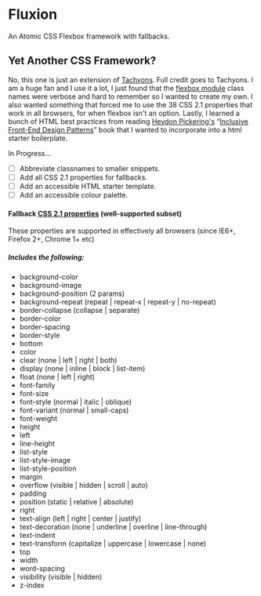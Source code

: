 # Fluxion
An Atomic CSS Flexbox framework with fallbacks.

## Yet Another CSS Framework?

No, this one is just an extension of [Tachyons](http://tachyons.io/). Full credit goes to Tachyons. I am a huge fan and I use it a lot, I just found that the [flexbox module](https://github.com/tachyons-css/tachyons-flexbox) class names were verbose and hard to remember so I wanted to create my own. I also wanted something that forced me to use the 38 CSS 2.1 properties that work in all browsers, for when flexbox isn't an option. Lastly, I learned a bunch of HTML best practices from reading [Heydon Pickering's](https://twitter.com/heydonworks) “[Inclusive Front-End Design Patterns](https://www.smashingmagazine.com/inclusive-design-patterns/)” book that I wanted to incorporate into a html starter boilerplate.

In Progress...

- [ ] Abbreviate classnames to smaller snippets.
- [ ] Add all CSS 2.1 properties for fallbacks.
- [ ] Add an accessible HTML starter template.
- [ ] Add an accessible colour palette.

#### Fallback [CSS 2.1 properties](http://caniuse.com/#search=css) (well-supported subset)
These properties are supported in effectively all browsers (since IE6+, Firefox 2+, Chrome 1+ etc)

##### Includes the following:

+ background-color
+ background-image
+ background-position (2 params)
+ background-repeat (repeat | repeat-x | repeat-y | no-repeat)
+ border-collapse (collapse | separate)
+ border-color
+ border-spacing
+ border-style
+ bottom
+ color
+ clear (none | left | right | both)
+ display (none | inline | block | list-item)
+ float (none | left | right)
+ font-family
+ font-size
+ font-style (normal | italic | oblique)
+ font-variant (normal | small-caps)
+ font-weight
+ height
+ left
+ line-height
+ list-style
+ list-style-image
+ list-style-position
+ margin
+ overflow (visible | hidden | scroll | auto)
+ padding
+ position (static | relative | absolute)
+ right
+ text-align (left | right | center | justify)
+ text-decoration (none | underline | overline | line-through)
+ text-indent
+ text-transform (capitalize | uppercase | lowercase | none)
+ top
+ width
+ word-spacing
+ visibility (visible | hidden)
+ z-index
